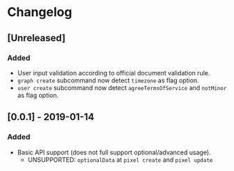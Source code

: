 # Changelog

## [Unreleased]

### Added

* User input validation according to official document validation rule.
* `graph create` subcommand now detect `timezone` as flag option.
* `user create` subcommand now detect `agreeTermsOfService` and `notMinor` as flag option.


## [0.0.1] - 2019-01-14

### Added

* Basic API support (does not full support optional/advanced usage).
    * UNSUPPORTED: `optionalData` at `pixel create` and `pixel update`